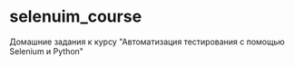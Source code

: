 # selenuim_course
Домашние задания к курсу "Автоматизация тестирования с помощью Selenium и Python"
